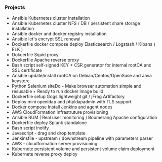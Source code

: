 ### Projects

* Ansible Kubernetes cluster installation 
* Ansible Kubernetes cluster NFS / DB / persistent share storage installation 
* Ansible docker and docker registry installation 
* Ansible let's encrypt SSL renewal
* Dockerfile docker compose deploy Elasticsearch / Logstash / Kibana ( ELK )
* Dokcerfile Squid proxy
* Dockerfile Apache reverse proxy
* Bash script self-signed KEY + CSR generator for internal rootCA and SSL certificate
* Ansible update/install rootCA on Debian/Centos/OpenSuse and Java keystore.
* Python Selenium siteDo - Make browser automation simple and resusable + Ready to run docker image build
* Dockerfile setup Gogs lightweight git / jFrog Artifactory
* Deploy mini openldap and phpldapadmin with TLS support
* Docker compose Install Jenkins and agent nodes
* AWS CloudFormation infrastruture provisioning
* Ansible RUM ( Real user monitoring ) Boomerang Apache configuration
* Dockerfile deploy Splunk standalone
* Bash script Inotify
* Javascript - drag and drop template
* Jenkinsfile - upstream / downstream pipeline with parameters parser
* AWS - cloudformation server provisioning
* Kubernete persistent volume and persistent volume claim deployment
* Kubernete reverse proxy deploy

